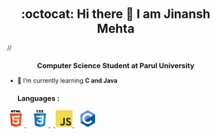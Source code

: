 <!--
**Jinansh230705/Jinansh230705** is a ✨ _special_ ✨ repository because its `README.md` (this file) appears on your GitHub profile.

Here are some ideas to get you started:

- 🔭 I’m currently working on ...
- 🌱 I’m currently learning ...
- 👯 I’m looking to collaborate on ...
- 🤔 I’m looking for help with ...
- 💬 Ask me about ...
- 📫 How to reach me: ...
- 😄 Pronouns: ...
- ⚡ Fun fact: ...
-->
<h1 align="center">:octocat: Hi there 👋 I am Jinansh Mehta</h1>
//<h3 align="center">Computer Science Student at Parul University</h3>

- 🌱 I’m currently learning **C and Java**

  <h3 align="left"> Languages :</h3>
<p align="left"> 
<a href="https://www.w3.org/html/" target="_blank" rel="noreferrer"> <img src="res/html5-original-wordmark.svg" alt="html5" width="40" height="40"/> </a>&nbsp;&nbsp; 
<a href="https://www.w3schools.com/css/" target="_blank" rel="noreferrer"> <img src="res/css3-original-wordmark.svg" alt="css3" width="40" height="40"/> </a> &nbsp;&nbsp;<a href="https://developer.mozilla.org/en-US/docs/Web/JavaScript" target="_blank" rel="noreferrer"> <img src="res/javascript-original.svg" alt="javascript" width="40" height="40"/> </a>&nbsp;&nbsp; <a href="https://www.cprogramming.com/" target="_blank" rel="noreferrer"> <img src="res/c-original.svg" alt="c" width="40" height="40"/> </a> </p>
